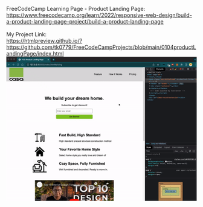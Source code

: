 FreeCodeCamp Learning Page - Product Landing Page: <br>
https://www.freecodecamp.org/learn/2022/responsive-web-design/build-a-product-landing-page-project/build-a-product-landing-page
<br><br>
My Project Link: <br>
https://htmlpreview.github.io/?https://github.com/tk0779/FreeCodeCampProjects/blob/main/0104productLandingPage/index.html
<br>
![](https://github.com/tk0779/FreeCodeCampProjects/blob/main/0104productLandingPage/day84productlandingpage.gif?raw=true)
